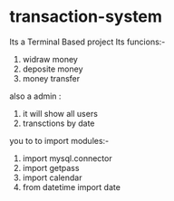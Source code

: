 # transaction-system
Its a Terminal Based project 
Its funcions:-
1) widraw money
2) deposite money
3) money transfer

also a admin :
1) it will show all users
2) transctions by date

you to to import modules:-
1) import mysql.connector
2) import getpass
3) import calendar
4) from datetime import date
